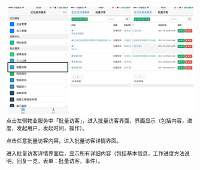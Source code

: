 ![](/assets/33.jpg)点击左侧物业服务中「批量访客」，进入批量访客界面，界面显示（包括内容，进度，发起用户，发起时间，操作）。

点击任意批量访客内容，进入批量访客详情界面。

进入批量访客详情界面后，显示所有详细内容（包括基本信息，工作进度方法说明，回复一览，表单：批量访客，事件）。

